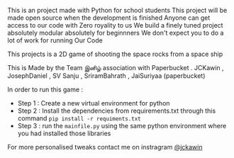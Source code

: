 This is an project made with Python for school students 
This project will be made open source when the development is finished 
Anyone can get access to our code with Zero royality to us 
We build a finely tuned project absolutely modular absolutely for beginnners
We don't expect you to do a lot of work for running Our Code

This projects is a 2D game of shooting the space rocks from a space ship 

This is Made by the Team இனிழ் association with Paperbucket .
JCKawin , JosephDaniel , SV Sanju , SriramBahrath  , JaiSuriyaa (paperbucket) 

In order to run this game : 

* Step 1 : Create a new virtual environment for python
* Step 2 : Install the dependencies from requirements.txt through this command <code>pip install -r requiments.txt</code>
* Step 3 : run the <code>mainfile.py</code> using the same python environment where you had installed those libraries



For more personalised tweaks contact me on instragram [@jckawin](https://www.instagram.com/jckawin)


